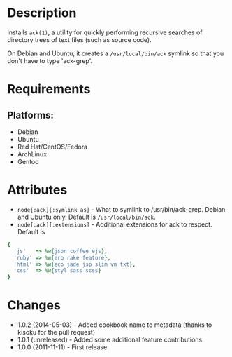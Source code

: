 # Description

Installs `ack(1)`, a utility for quickly performing recursive searches of directory
trees of text files (such as source code).

On Debian and Ubuntu, it creates a `/usr/local/bin/ack` symlink so that you don't have to type 'ack-grep'.

# Requirements

## Platforms:

* Debian
* Ubuntu
* Red Hat/CentOS/Fedora
* ArchLinux
* Gentoo

# Attributes

* `node[:ack][:symlink_as]` - What to symlink to /usr/bin/ack-grep. Debian and Ubuntu only. Default is `/usr/local/bin/ack`.
* `node[:ack][:extensions]` - Additional extensions for ack to respect. Default is

```ruby
{
  'js'   => %w{json coffee ejs},
  'ruby' => %w{erb rake feature},
  'html' => %w{eco jade jsp slim vm txt},
  'css'  => %w{styl sass scss}
}
```

# Changes

* 1.0.2 (2014-05-03) - Added cookbook name to metadata (thanks to kisoku for the pull request)
* 1.0.1 (unreleased) - Added some additional feature contributions
* 1.0.0 (2011-11-11) - First release
